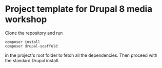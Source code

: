 # Project template for Drupal 8 media workshop

Clone the repository and run

    composer install
    composer drupal-scaffold

in the project's root folder to fetch all the dependencies. Then proceed with the
standard Drupal install.
